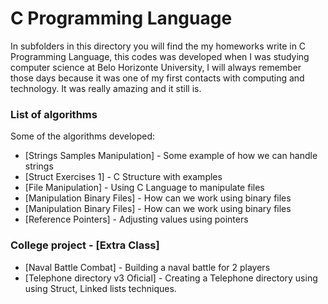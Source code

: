 # C Programming Language

In subfolders in this directory you will find the my homeworks write in C Programming Language, this codes was developed when I was studying computer science at Belo Horizonte University, I will always remember those days because it was one of my first contacts with computing and technology. It was really amazing and it still is.


### List of algorithms

Some of the algorithms developed:

* [Strings Samples Manipulation] - Some example of how we can handle strings
* [Struct Exercises 1] - C Structure with examples
* [File Manipulation] - Using C Language to manipulate files
* [Manipulation Binary Files] - How can we work using binary files
* [Manipulation Binary Files] - How can we work using binary files
* [Reference Pointers] - Adjusting values using pointers

### College project - [Extra Class]

* [Naval Battle Combat] - Building a naval battle for 2 players
* [Telephone directory v3 Oficial] - Creating a Telephone directory using using Struct, Linked lists techniques.
